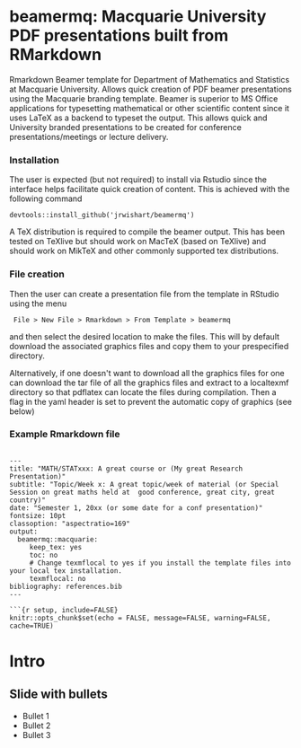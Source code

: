 # beamermq: Macquarie University PDF presentations built from RMarkdown

Rmarkdown Beamer template for Department of Mathematics and Statistics at Macquarie University. Allows quick creation of PDF beamer presentations using the Macquarie branding template. Beamer is superior to MS Office applications for typesetting mathematical or other scientific content since it uses LaTeX as a backend to typeset the output. This allows quick and University branded presentations to be created for conference presentations/meetings or lecture delivery.

### Installation

The user is expected (but not required) to install via Rstudio since the interface helps facilitate quick creation of content. This is achieved with the following command

`devtools::install_github('jrwishart/beamermq')`

A TeX distribution is required to compile the beamer output. This has been tested on TeXlive but should work on MacTeX (based on TeXlive) and should work on MikTeX and other commonly supported tex distributions.

### File creation

Then the user can create a presentation file from the template in RStudio using the menu 

` File > New File > Rmarkdown > From Template > beamermq`

and then select the desired location to make the files. This will by default download the associated graphics files and copy them to your prespecified directory.

Alternatively, if one doesn't want to download all the graphics files for one can download the tar file of all the graphics files and extract to a localtexmf directory so that pdflatex can locate the files during compilation. Then a flag in the yaml header is set to prevent the automatic copy of graphics (see below)

### Example Rmarkdown file

```

---
title: "MATH/STATxxx: A great course or (My great Research Presentation)"
subtitle: "Topic/Week x: A great topic/week of material (or Special Session on great maths held at  good conference, great city, great country)"
date: "Semester 1, 20xx (or some date for a conf presentation)"
fontsize: 10pt
classoption: "aspectratio=169"
output: 
  beamermq::macquarie:
     keep_tex: yes
     toc: no
     # Change texmflocal to yes if you install the template files into your local tex installation.
     texmflocal: no
bibliography: references.bib
---

```{r setup, include=FALSE}
knitr::opts_chunk$set(echo = FALSE, message=FALSE, warning=FALSE, cache=TRUE)
```

# Intro

## Slide with bullets

- Bullet 1
- Bullet 2
- Bullet 3

```
